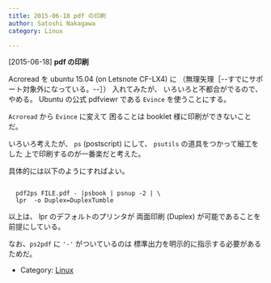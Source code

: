 ```yaml
---
title: 2015-06-18 pdf の印刷
author: Satoshi Nakagawa
category: Linux

---
```


[2015-06-18] **pdf の印刷** 

 Acroread を ubuntu 15.04 (on Letsnote CF-LX4) に
（無理矢理［--すでにサポート対象外になっている。--］）
入れてみたが、
いろいろと不都合がでるので、
やめる。
Ubuntu の公式 pdfviewr である
`Evince` を使うことにする。

 `Acroread` から `Evince` に変えて
困ることは booklet 様に印刷ができないことだ。

 いろいろ考えたが、
`ps` (postscript) にして、
`psutils` の道具をつかって細工をした
上で印刷するのが一番楽だと考えた。

 具体的には以下のようにすればよい。

```

  pdf2ps FILE.pdf - |psbook | psnup -2 | \
  lpr  -o Duplex=DuplexTumble

```

 以上は、
lpr のデフォルトのプリンタが
両面印刷 (Duplex) が可能であることを前提にしている。

 なお、`ps2pdf`  に
`'-'` がついているのは
標準出力を明示的に指示する必要があるためだ。

- Category: [Linux](https://merapano.github.io/categories.html#Linux)


